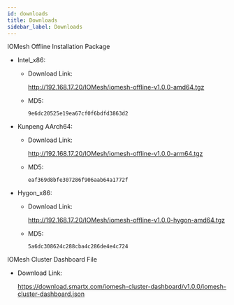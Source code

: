 ```yaml
---
id: downloads
title: Downloads 
sidebar_label: Downloads
---
```



IOMesh Offline Installation Package

- Intel_x86:
  - Download Link: 
    
    <http://192.168.17.20/IOMesh/iomesh-offline-v1.0.0-amd64.tgz>
  - MD5: 
    ```
    9e6dc20525e19ea67cf0f6bdfd3863d2
    ```
- Kunpeng AArch64:
  - Download Link: 
  
    <http://192.168.17.20/IOMesh/iomesh-offline-v1.0.0-arm64.tgz>
  - MD5: 
    ```
    eaf369d8bfe307286f906aab64a1772f
    ```

- Hygon_x86:
  - Download Link:
  
     <http://192.168.17.20/IOMesh/iomesh-offline-v1.0.0-hygon-amd64.tgz>
  - MD5: 
    ```
    5a6dc308624c288cba4c286de4e4c724
    ```

IOMesh Cluster Dashboard File
- Download Link:

  <https://download.smartx.com/iomesh-cluster-dashboard/v1.0.0/iomesh-cluster-dashboard.json>




